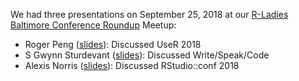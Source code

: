 
We had three presentations on September 25, 2018 at our [R-Ladies Baltimore Conference Roundup](https://www.meetup.com/rladies-baltimore/events/254235069/) Meetup: 
* Roger Peng ([slides](https://drive.google.com/file/d/1fhNBQLxV9kBlXfNTIymQMpUBS1GOPIFU/view?usp=sharing)): Discussed UseR 2018
* S Gwynn Sturdevant ([slides](https://docs.google.com/presentation/d/1lywMMnvo200wOuBy-n8_uvRLhLEP7v0Xj3rDUKaptqw/edit#slide=id.p)): Discussed Write/Speak/Code
* Alexis Norris ([slides](https://github.com/anorris8/rladies_bmo/blob/master/talk_20180925_rstudio-conf/RLadies_20180925_beamer.pdf)): Discussed RStudio::conf 2018